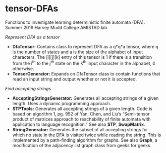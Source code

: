 # tensor-DFAs

Functions to investigate learning deterministic finite automata (DFA). Summer 2019 Harvey Mudd College AMISTAD lab.

*Represent DFA as a tensor*
- **DfaTensor:** Contains class to represent DFA as a q\*q\*a tensor, where q is the number of states and a is the size of the alphabet of input characters. The [i][j][k] entry of this tensor is 1 if there is a transition from the i<sup>th</sup> to the j<sup>th</sup> state on the k<sup>th</sup> input character in the alphabet, 0 otherwise.
- **TensorGenerator:** Expands on DfaTensor class to contain functions that read an input string and output whether or not it is accepted.

*Find accepting strings*
- **AcceptingStringsGenerator:** Generates all accepting strings of a given length. Uses a dynamic programming approach. 
- **STPTools:** Generates all accepting strings of a given length. Code is based on algorithm 1, pg. 952 of Yan, Chen, and Liu’s “Semi-tensor product of matrices approach to reachability of finite automata with application to language recognition.” See also **STP**, **SwapMatrix**. 
- **StringGenerator:** Generates the subset of all accepting strings for which no state in the DFA is visited twice while reading the string. This is implemented by a path-finding algorithm for graphs. See also **Graph**, a modification of the adjacency list graph class from geeks for geeks. 
